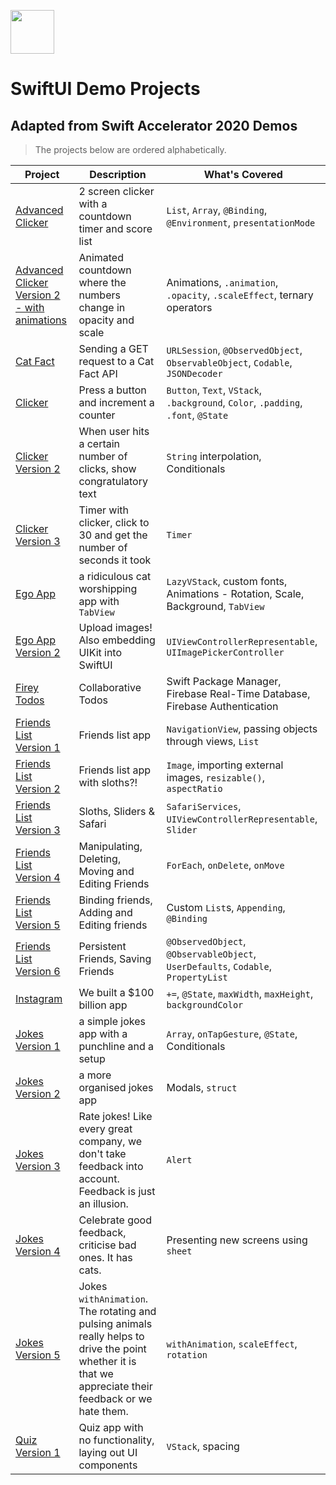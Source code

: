 <a href="https://swiftinsg.org"> <img src="https://static.wixstatic.com/media/1234b1_f2c4ba7967134d53805e9007b844e92d~mv2.png/v1/fill/w_385,h_283,al_c,usm_0.66_1.00_0.01/Logo_Margins.png" width="70"> </a>

# SwiftUI Demo Projects
## Adapted from Swift Accelerator 2020 Demos
> The projects below are ordered alphabetically.

| Project          | Description                                            | What's Covered  |
|------------------|--------------------------------------------------------|-----------------|
| [Advanced Clicker](https://github.com/tinkercademy/swiftui-demo/tree/main/Advanced%20Clicker) | 2 screen clicker with a countdown timer and score list | `List`, `Array`, `@Binding`, `@Environment`, `presentationMode`|
| [Advanced Clicker Version 2 - with animations](https://github.com/tinkercademy/swiftui-demo/tree/main/Advanced%20Clicker%20Version%202%20-%20with%20animations) | Animated countdown where the numbers change in opacity and scale | Animations, `.animation`, `.opacity`, `.scaleEffect`, ternary operators | 
| [Cat Fact](https://github.com/tinkercademy/swiftui-demo/tree/main/Cat%20Fact) | Sending a GET request to a Cat Fact API | `URLSession`, `@ObservedObject`, `ObservableObject`, `Codable`, `JSONDecoder`| 
| [Clicker](https://github.com/tinkercademy/swiftui-demo/tree/main/Clicker) | Press a button and increment a counter | `Button`, `Text`, `VStack`, `.background`, `Color`, `.padding`, `.font`, `@State`|
| [Clicker Version 2](https://github.com/tinkercademy/swiftui-demo/tree/main/Clicker%20Version%202) | When user hits a certain number of clicks, show congratulatory text | `String` interpolation, Conditionals|
| [Clicker Version 3](https://github.com/tinkercademy/swiftui-demo/tree/main/Clicker%20Version%203) | Timer with clicker, click to 30 and get the number of seconds it took | `Timer` |
| [Ego App](https://github.com/tinkercademy/swiftui-demo/tree/main/Ego%20App) | a ridiculous cat worshipping app with `TabView` | `LazyVStack`, custom fonts, Animations - Rotation, Scale, Background, `TabView` |
| [Ego App Version 2](https://github.com/tinkercademy/swiftui-demo/tree/main/Ego%20App%20Version%202) | Upload images! Also embedding UIKit into SwiftUI | `UIViewControllerRepresentable`, `UIImagePickerController`|
| [Firey Todos](https://github.com/tinkercademy/swiftui-demo/tree/main/Firey%20Todos) | Collaborative Todos | Swift Package Manager, Firebase Real-Time Database, Firebase Authentication |
| [Friends List Version 1](https://github.com/tinkercademy/swiftui-demo/tree/main/Friends%20List%20Version%201) | Friends list app | `NavigationView`, passing objects through views, `List` |
| [Friends List Version 2](https://github.com/tinkercademy/swiftui-demo/tree/main/Friends%20List%20Version%202) | Friends list app with sloths?! | `Image`, importing external images, `resizable()`, `aspectRatio` |
| [Friends List Version 3](https://github.com/tinkercademy/swiftui-demo/tree/main/Friends%20List%20Version%203) | Sloths, Sliders & Safari | `SafariServices`, `UIViewControllerRepresentable`, `Slider` |
| [Friends List Version 4](https://github.com/tinkercademy/swiftui-demo/tree/main/Friends%20List%20Version%204) | Manipulating, Deleting, Moving and Editing Friends | `ForEach`, `onDelete`, `onMove` |
| [Friends List Version 5](https://github.com/tinkercademy/swiftui-demo/tree/main/Friends%20List%20Version%205) | Binding friends, Adding and Editing friends | Custom `List`s, `Appending`, `@Binding`|
| [Friends List Version 6](https://github.com/tinkercademy/swiftui-demo/tree/main/Friends%20List%20Version%206) | Persistent Friends, Saving Friends | `@ObservedObject`, `@ObservableObject`, `UserDefaults`, `Codable`, `PropertyList` |
| [Instagram](https://github.com/tinkercademy/swiftui-demo/tree/main/Instagram) | We built a $100 billion app | `+=`, `@State`, `maxWidth`, `maxHeight`, `backgroundColor`|
| [Jokes Version 1](https://github.com/tinkercademy/swiftui-demo/tree/main/Jokes%20Version%201) | a simple jokes app with a punchline and a setup | `Array`, `onTapGesture`, `@State`, Conditionals |
| [Jokes Version 2](https://github.com/tinkercademy/swiftui-demo/tree/main/Jokes%20Version%202) | a more organised jokes app | Modals, `struct` |
| [Jokes Version 3](https://github.com/tinkercademy/swiftui-demo/tree/main/Jokes%20Version%203) | Rate jokes! Like every great company, we don't take feedback into account. Feedback is just an illusion. | `Alert` |
| [Jokes Version 4](https://github.com/tinkercademy/swiftui-demo/tree/main/Jokes%20Version%204) | Celebrate good feedback, criticise bad ones. It has cats. | Presenting new screens using `sheet` |
| [Jokes Version 5](https://github.com/tinkercademy/swiftui-demo/tree/main/Jokes%20Version%205) | Jokes `withAnimation`. The rotating and pulsing animals really helps to drive the point whether it is that we appreciate their feedback or we hate them. | `withAnimation`, `scaleEffect`, `rotation` |
| [Quiz Version 1](https://github.com/tinkercademy/swiftui-demo/tree/main/Quiz%20Version%201) | Quiz app with no functionality, laying out UI components | `VStack`, spacing |